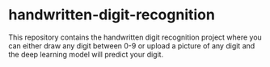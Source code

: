 # handwritten-digit-recognition
This repository contains the handwritten digit recognition project where you can either draw any digit between 0-9 or upload a picture of any digit and the deep learning model will predict your digit.
